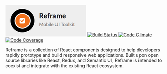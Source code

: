 <img src="https://raw.githubusercontent.com/mahaplatform/reframe/master/docs/logo.png" title="Reframe" alt="Reframe"/>

<a href="https://circleci.com/gh/mahaplatform/reframe">
  <img src="https://img.shields.io/circleci/project/mahaplatform/reframe.svg?maxAge=600" alt="Build Status" >
</a>
<a href="https://codeclimate.com/github/mahaplatform/reframe">
  <img src="https://img.shields.io/codeclimate/github/mahaplatform/reframe.svg?maxAge=600" alt="Code Climate" />
</a>
<a href="https://codeclimate.com/github/mahaplatform/reframe/coverage">
  <img src="https://img.shields.io/codeclimate/coverage/github/mahaplatform/reframe.svg?maxAge=600" alt="Code Coverage" />
</a>

Reframe is a collection of React components designed to help developers rapidly
prototype and build responsive web applications. Built upon open source libraries
like React, Redux, and Semantic UI, Reframe is intended to coexist and integrate
with the existing React ecosystem.
